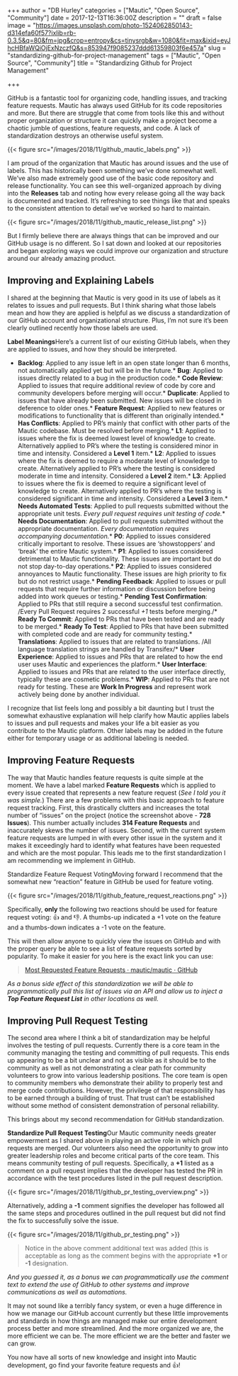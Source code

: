 +++
author = "DB Hurley"
categories = ["Mautic", "Open Source", "Community"]
date = 2017-12-13T16:36:00Z
description = ""
draft = false
image = "https://images.unsplash.com/photo-1524062850143-d314efa60f57?ixlib=rb-0.3.5&q=80&fm=jpg&crop=entropy&cs=tinysrgb&w=1080&fit=max&ixid=eyJhcHBfaWQiOjExNzczfQ&s=853947f9085237ddd61359803f6e457a"
slug = "standardizing-github-for-project-management"
tags = ["Mautic", "Open Source", "Community"]
title = "Standardizing Github for Project Management"

+++


GitHub is a fantastic tool for organizing code, handling issues, and tracking feature requests. Mautic has always used GitHub for its code repositories and more. But there are struggle that come from tools like this and without proper organization or structure it can quickly make a project become a chaotic jumble of questions, feature requests, and code. A lack of standardization destroys an otherwise useful system.

{{< figure src="/images/2018/11/github_mautic_labels.png" >}}

I am proud of the organization that Mautic has around issues and the use of labels. This has historically been something we’ve done somewhat well. We’ve also made extremely good use of the basic code repository and release functionality. You can see this well-organized approach by diving into the **Releases** tab and noting how every release going all the way back is documented and tracked. It’s refreshing to see things like that and speaks to the consistent attention to detail we’ve worked so hard to maintain.

{{< figure src="/images/2018/11/github_mautic_release_list.png" >}}

But I firmly believe there are always things that can be improved and our GitHub usage is no different. So I sat down and looked at our repositories and began exploring ways we could improve our organization and structure around our already amazing product.

## Improving and Explaining Labels

I shared at the beginning that Mautic is very good in its use of labels as it relates to issues and pull requests. But I think sharing what those labels mean and how they are applied is helpful as we discuss a standardization of our GitHub account and organizational structure. Plus, I’m not sure it’s been clearly outlined recently how those labels are used.

**Label Meanings**Here’s a current list of our existing GitHub labels, when they are applied to issues, and how they should be interpreted.

* **Backlog**: Applied to any issue left in an open state longer than 6 months, not automatically applied yet but will be in the future.* **Bug**: Applied to issues directly related to a bug in the production code.* **Code Review**: Applied to issues that require additional review of code by core and community developers before merging will occur.* **Duplicate**: Applied to issues that have already been submitted. New issues will be closed in deference to older ones.* **Feature Request**: Applied to new features or modifications to functionality that is different than originally intended.* **Has Conflicts**: Applied to PR’s mainly that conflict with other parts of the Mautic codebase. Must be resolved before merging.* **L1**: Applied to issues where the fix is deemed lowest level of knowledge to create. Alternatively applied to PR’s where the testing is considered minor in time and intensity. Considered a **Level 1** item.* **L2**: Applied to issues where the fix is deemed to require a moderate level of knowledge to create. Alternatively applied to PR’s where the testing is considered moderate in time and intensity. Considered a **Level 2** item.* **L3**: Applied to issues where the fix is deemed to require a significant level of knowledge to create. Alternatively applied to PR’s where the testing is considered significant in time and intensity. Considered a **Level 3** item.* **Needs Automated Tests**: Applied to pull requests submitted without the appropriate unit tests. _Every pull request requires unit testing of code._* **Needs Documentation**: Applied to pull requests submitted without the appropriate documentation. _Every documentation requires accompanying documentation._* **P0**: Applied to issues considered critically important to resolve. These issues are ‘showstoppers’ and ‘break’ the entire Mautic system.* **P1**: Applied to issues considered detrimental to Mautic functionality. These issues are important but do not stop day-to-day operations.* **P2**: Applied to issues considered annoyances to Mautic functionality. These issues are high priority to fix but do not restrict usage.* **Pending Feedback**: Applied to issues or pull requests that require further information or discussion before being added into work queues or testing.* **Pending Test Confirmation**: Applied to PRs that still require a second successful test confirmation. /Every Pull Request requires 2 successful *+1* tests before merging./* **Ready To Commit**: Applied to PRs that have been tested and are ready to be merged.* **Ready To Test**: Applied to PRs that have been submitted with completed code and are ready for community testing.* **Translations**: Applied to issues that are related to translations. /All language translation strings are handled by Transifex/* **User Experience**: Applied to issues and PRs that are related to how the end user uses Mautic and experiences the platform.* **User Interface**: Applied to issues and PRs that are related to the user interface directly, typically these are cosmetic problems.* **WIP**: Applied to PRs that are not ready for testing. These are **Work In Progress** and represent work actively being done by another individual.

I recognize that list feels long and possibly a bit daunting but I trust the somewhat exhaustive explanation will help clarify how Mautic applies labels to issues and pull requests and makes your life a bit easier as you contribute to the Mautic platform. Other labels may be added in the future either for temporary usage or as additional labeling is needed.

## Improving Feature Requests

The way that Mautic handles feature requests is quite simple at the moment. We have a label marked **Feature Requests** which is applied to every issue created that represents a new feature request (_See I told you it was simple._) There are a few problems with this basic approach to feature request tracking. First, this drastically clutters and increases the total number of “issues” on the project (notice the screenshot above - **728 Issues**). This number actually includes **314 Feature Requests** and inaccurately skews the number of issues. Second, with the current system feature requests are lumped in with every other issue in the system and it makes it exceedingly hard to identify what features have been requested and which are the most popular. This leads me to the first standardization I am recommending we implement in GitHub.

Standardize Feature Request VotingMoving forward I recommend that the somewhat new “reaction” feature in GitHub be used for feature voting.

{{< figure src="/images/2018/11/github_feature_request_reactions.png" >}}

Specifically, **only** the following two reactions should be used for feature request voting: 👍 and 👎. A thumbs-up indicated a +1 vote on the feature and a thumbs-down indicates a -1 vote on the feature.

This will then allow anyone to quickly view the issues on GitHub and with the proper query be able to see a list of feature requests sorted by popularity. To make it easier for you here is the exact link you can use:

> [Most Requested Feature Requests · mautic/mautic · GitHub](https://github.com/mautic/mautic/issues?q=is%3Aissue+is%3Aopen+label%3A%22Feature+Request%22+sort%3Areactions-%2B1-desc)

_As a bonus side effect of this standardization we will be able to programmatically pull this list of issues via an API and allow us to inject a **Top Feature Request List** in other locations as well._

## Improving Pull Request Testing

The second area where I think a bit of standardization may be helpful involves the testing of pull requests. Currently there is a core team in the community managing the testing and committing of pull requests. This ends up appearing to be a bit unclear and not as visible as it should be to the community as well as not demonstrating a clear path for community volunteers to grow into various leadership positions. The core team is open to community members who demonstrate their ability to properly test and merge code contributions. However, the privilege of that responsibility has to be earned through a building of trust. That trust can’t be established without some method of consistent demonstration of personal reliability.

This brings about my second recommendation for GitHub standardization.

**Standardize Pull Request Testing**Our Mautic community needs greater empowerment as I shared above in playing an active role in which pull requests are merged. Our volunteers also need the opportunity to grow into greater leadership roles and become critical parts of the core team. This means community testing of pull requests. Specifically, a **+1** listed as a comment on a pull request implies that the developer has tested the PR in accordance with the test procedures listed in the pull request description.

{{< figure src="/images/2018/11/github_pr_testing_overview.png" >}}

Alternatively, adding a **-1** comment signifies the developer has followed all the same steps and procedures outlined in the pull request but did not find the fix to successfully solve the issue.

{{< figure src="/images/2018/11/github_pr_testing.png" >}}

> Notice in the above comment additional text was added (this is acceptable as long as the comment begins with the appropriate **+1** or **-1** designation.

_And you guessed it, as a bonus we can programmatically use the comment text to extend the use of GitHub to other systems and improve communications as well as automations._

It may not sound like a terribly fancy system, or even a huge difference in how we manage our GitHub account currently but these little improvements and standards in how things are managed make our entire development process better and more streamlined. And the more organized we are, the more efficient we can be. The more efficient we are the better and faster we can grow.

You now have all sorts of new knowledge and insight into Mautic development, go find your favorite feature requests and 👍!

